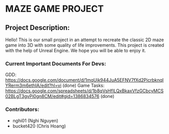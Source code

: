 # **MAZE GAME PROJECT**

## Project Description:
Hello! This is our small project in an attempt to recreate the classic 2D maze game into 3D with some quality of life improvements. This project is created with the help of Unreal Engine. We hope you will be able to enjoy it.

### Current Important Documents For Devs:
GDD: https://docs.google.com/document/d/1mqUik944JuA5EFNV7fXd2PicrbknqIYRerm3m6ethIA/edit?hl=vi (done)
Game Tasks: https://docs.google.com/spreadsheets/d/1b8qVsHfILQxBkaxVfzGCbcyMCS02BLgT3gvPi0gn8CM/edit#gid=1386834576 (done)

### Contributors:
- nghi01 (Nghi Nguyen)
- bucket420 (Chris Hoang)
